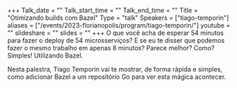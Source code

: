 +++
Talk_date = ""
Talk_start_time = ""
Talk_end_time = ""
Title = "Otimizando builds com Bazel"
Type = "talk"
Speakers = ["tiago-temporin"]
aliases = ["/events/2023-florianopolis/program/tiago-temporin/"]
youtube = ""
slideshare = ""
slides = ""
+++
O que você acha de esperar 54 minutos para fazer o deploy de 54 microsserviços? E se eu te disser que podemos fazer o mesmo trabalho em apenas 8 minutos? Parece melhor? Como? Simples! Utilizando Bazel. 

Nesta palestra, Tiago Temporin vai te mostrar, de forma rápida e simples, como adicionar Bazel a um repositório Go para ver esta mágica acontecer.

